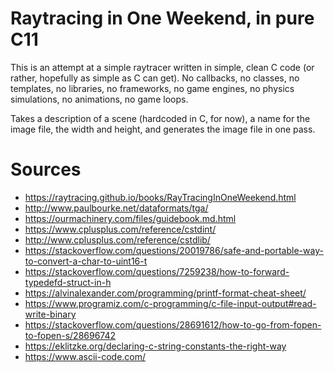 # Raytracing in One Weekend, in pure C11
This is an attempt at a simple raytracer written in simple, clean C code (or rather, hopefully as simple as C can get). 
No callbacks, no classes, no templates, no libraries, no frameworks,
no game engines, no physics simulations, no animations, no game loops.

Takes a description of a scene (hardcoded in C, for now), a name for the image file, the width and height,
and generates the image file in one pass.

# Sources
* https://raytracing.github.io/books/RayTracingInOneWeekend.html
* http://www.paulbourke.net/dataformats/tga/
* https://ourmachinery.com/files/guidebook.md.html
* https://www.cplusplus.com/reference/cstdint/
* http://www.cplusplus.com/reference/cstdlib/
* https://stackoverflow.com/questions/20019786/safe-and-portable-way-to-convert-a-char-to-uint16-t
* https://stackoverflow.com/questions/7259238/how-to-forward-typedefd-struct-in-h
* https://alvinalexander.com/programming/printf-format-cheat-sheet/
* https://www.programiz.com/c-programming/c-file-input-output#read-write-binary
* https://stackoverflow.com/questions/28691612/how-to-go-from-fopen-to-fopen-s/28696742
* https://eklitzke.org/declaring-c-string-constants-the-right-way
* https://www.ascii-code.com/
